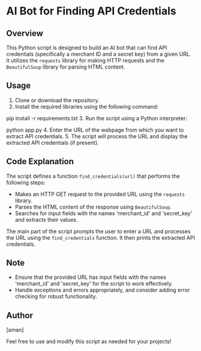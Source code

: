 # AI Bot for Finding API Credentials

## Overview

This Python script is designed to build an AI bot that can find API credentials (specifically a merchant ID and a secret key) from a given URL. It utilizes the `requests` library for making HTTP requests and the `BeautifulSoup` library for parsing HTML content.

## Usage

1. Clone or download the repository.
2. Install the required libraries using the following command:

pip install -r requirements.txt
3. Run the script using a Python interpreter:

python app.py
4. Enter the URL of the webpage from which you want to extract API credentials.
5. The script will process the URL and display the extracted API credentials (if present).

## Code Explanation

The script defines a function `find_credentials(url)` that performs the following steps:
- Makes an HTTP GET request to the provided URL using the `requests` library.
- Parses the HTML content of the response using `BeautifulSoup`.
- Searches for input fields with the names 'merchant_id' and 'secret_key' and extracts their values.

The main part of the script prompts the user to enter a URL and processes the URL using the `find_credentials` function. It then prints the extracted API credentials.

## Note

- Ensure that the provided URL has input fields with the names 'merchant_id' and 'secret_key' for the script to work effectively.
- Handle exceptions and errors appropriately, and consider adding error checking for robust functionality.

## Author

[aman]

Feel free to use and modify this script as needed for your projects!


